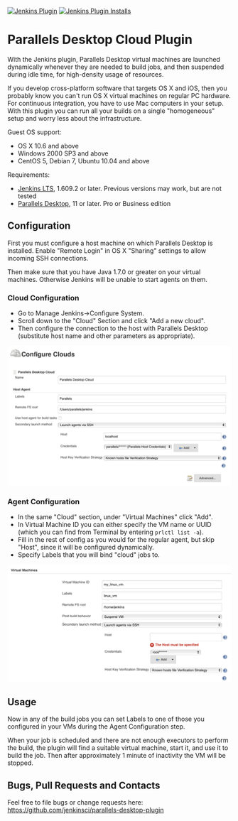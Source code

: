 [![Jenkins Plugin](https://img.shields.io/jenkins/plugin/v/parallels-desktop.svg)](https://plugins.jenkins.io/parallels-desktop)
[![Jenkins Plugin Installs](https://img.shields.io/jenkins/plugin/i/parallels-desktop.svg?color=blue)](https://plugins.jenkins.io/parallels-desktop)

# Parallels Desktop Cloud Plugin #

With the Jenkins plugin, Parallels Desktop virtual machines are launched dynamically whenever they are needed to build jobs, and then suspended during idle time, for high-density usage of resources.

If you develop cross-platform software that targets OS X and iOS, then you probably know you can't run OS X virtual machines on regular PC hardware. For continuous integration, you have to use Mac computers in your setup. With this plugin you can run all your builds on a single "homogeneous" setup and worry less about the infrastructure.

Guest OS support:
* OS X 10.6 and above
* Windows 2000 SP3 and above
* CentOS 5, Debian 7, Ubuntu 10.04 and above

Requirements:
* [Jenkins LTS](https://jenkins-ci.org/changelog-stable), 1.609.2 or later. Previous versions may work, but are not tested
* [Parallels Desktop](http://www.parallels.com/products/desktop/), 11 or later. Pro or Business edition

## Configuration ##

First you must configure a host machine on which Parallels Desktop is installed. Enable "Remote Login" in OS X "Sharing" settings to allow incoming SSH connections.

Then make sure that you have Java 1.7.0 or greater on your virtual machines. Otherwise Jenkins will be unable to start agents on them.

### Cloud Configuration ###

* Go to Manage Jenkins->Configure System.
* Scroll down to the "Cloud" Section and click "Add a new cloud".
* Then configure the connection to the host with Parallels Desktop (substitute host name and other parameters as appropriate).

![alt tag](src/main/resources/cloud_config.png)

### Agent Configuration ###

* In the same "Cloud" section, under "Virtual Machines" click "Add".
* In Virtual Machine ID you can either specify the VM name or UUID (which you can find from Terminal by entering `prlctl list -a`).
* Fill in the rest of config as you would for the regular agent, but skip "Host", since it will be configured dynamically.
* Specify Labels that you will bind "cloud" jobs to.

![alt tag](src/main/resources/agent_config.png)

## Usage ##

Now in any of the build jobs you can set Labels to one of those you configured in your VMs during the Agent Configuration step.

When your job is scheduled and there are not enough executors to perform the build, the plugin will find a suitable virtual machine, start it, and use it to build the job. Then after approximately 1 minute of inactivity the VM will be stopped.

## Bugs, Pull Requests and Contacts ##

Feel free to file bugs or change requests here:
https://github.com/jenkinsci/parallels-desktop-plugin
